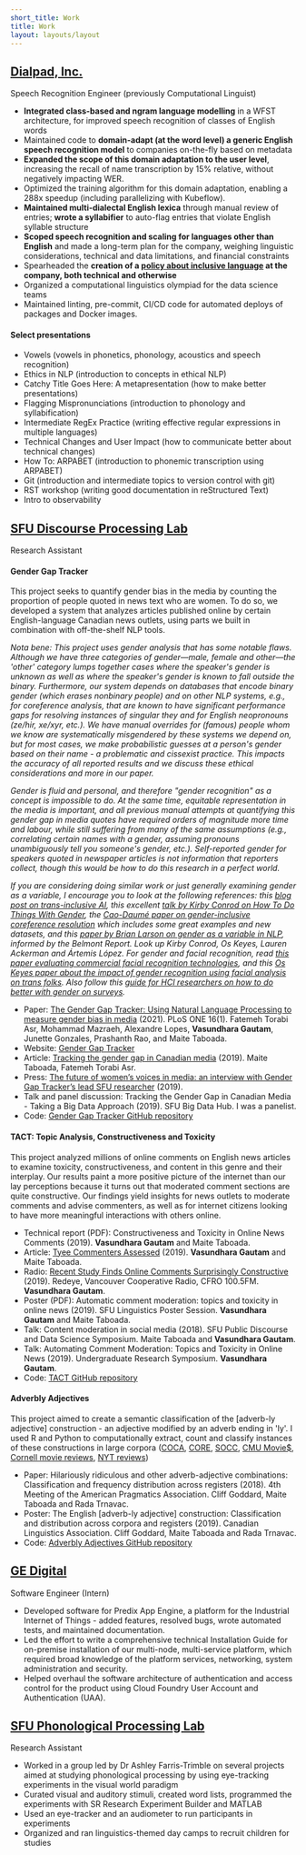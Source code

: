 ```yaml
---
short_title: Work
title: Work
layout: layouts/layout
---
```


<div class="section">

## [Dialpad, Inc.](https://www.dialpad.com/)

Speech Recognition Engineer (previously Computational Linguist)

- **Integrated class-based and ngram language modelling** in a WFST
  architecture, for improved speech recognition of classes of English
  words
- Maintained code to **domain-adapt (at the word level) a generic
  English speech recognition model** to companies on-the-fly based on
  metadata
- **Expanded the scope of this domain adaptation to the user level**,
  increasing the recall of name transcription by 15% relative, without
  negatively impacting WER.
- Optimized the training algorithm for this domain adaptation,
  enabling a 288x speedup (including parallelizing with Kubeflow).
- **Maintained multi-dialectal English lexica** through manual review
  of entries; **wrote a syllabifier** to auto-flag entries that
  violate English syllable structure
- **Scoped speech recognition and scaling for languages other than
  English** and made a long-term plan for the company, weighing
  linguistic considerations, technical and data limitations, and
  financial constraints
- Spearheaded the **creation of a [policy about inclusive
  language](https://github.com/dialpad/inclusive-language) at the
  company, both technical and otherwise**
- Organized a computational linguistics olympiad for the data science
  teams
- Maintained linting, pre-commit, CI/CD code for automated deploys of
  packages and Docker images.

#### Select presentations

- Vowels (vowels in phonetics, phonology, acoustics and speech
  recognition)
- Ethics in NLP (introduction to concepts in ethical NLP)
- Catchy Title Goes Here: A metapresentation (how to make better
  presentations)
- Flagging Mispronunciations (introduction to phonology and
  syllabification)
- Intermediate RegEx Practice (writing effective regular expressions
  in multiple languages)
- Technical Changes and User Impact (how to communicate better about
  technical changes)
- How To: ARPABET (introduction to phonemic transcription using
  ARPABET)
- Git (introduction and intermediate topics to version control with
  git)
- RST workshop (writing good documentation in reStructured Text)
- Intro to observability

</div>

<div class="section">

## [SFU Discourse Processing Lab](http://www.sfu.ca/discourse-lab.html)

Research Assistant

#### Gender Gap Tracker

This project seeks to quantify gender bias in the media by counting the
proportion of people quoted in news text who are women. To do so, we
developed a system that analyzes articles published online by certain
English-language Canadian news outlets, using parts we built in
combination with off-the-shelf NLP tools.

_Nota bene: This project uses gender analysis that has some notable
flaws. Although we have three categories of gender—male, female and
other—the 'other' category lumps together cases where the speaker's
gender is unknown as well as where the speaker's gender is known to fall
outside the binary. Furthermore, our system depends on databases that
encode binary gender (which erases nonbinary people) and on other NLP
systems, e.g., for coreference analysis, that are known to have
significant performance gaps for resolving instances of singular they
and for English neopronouns (ze/hir, xe/xyr, etc.). We have manual
overrides for (famous) people whom we know are systematically
misgendered by these systems we depend on, but for most cases, we make
probabilistic guesses at a person's gender based on their name - a
problematic and cissexist practice. This impacts the accuracy of all
reported results and we discuss these ethical considerations and more in
our paper._

_Gender is fluid and personal, and therefore "gender recognition" as a
concept is impossible to do. At the same time, equitable representation
in the media is important, and all previous manual attempts at
quantifying this gender gap in media quotes have required orders of
magnitude more time and labour, while still suffering from many of the
same assumptions (e.g., correlating certain names with a gender,
assuming pronouns unambiguously tell you someone's gender, etc.).
Self-reported gender for speakers quoted in newspaper articles is not
information that reporters collect, though this would be how to do this
research in a perfect world._

_If you are considering doing similar work or just generally examining
gender as a variable, I encourage you to look at the following
references: this [blog post on trans-inclusive
AI](https://towardsdatascience.com/towards-trans-inclusive-ai-a4abe9ad4e62),
this excellent [talk by Kirby Conrod on How To Do Things With
Gender](https://www.youtube.com/watch?v=jVr8NJwcMH4), the [Cao-Daumé
paper on gender-inclusive coreference
resolution](https://www.aclweb.org/anthology/2020.acl-main.418/) which
includes some great examples and new datasets, and this [paper by Brian
Larson on gender as a variable in
NLP](https://www.aclweb.org/anthology/W17-1601/), informed by the
Belmont Report. Look up Kirby Conrod, Os Keyes, Lauren Ackerman and
Ártemis López. For gender and facial recognition, read [this paper
evaluating commercial facial recognition
technologies](https://dl.acm.org/doi/abs/10.1145/3359246), and this [Os
Keyes paper about the impact of gender recognition using facial analysis
on trans folks](https://dl.acm.org/doi/10.1145/3274357). Also follow
this [guide for HCI researchers on how to do better with gender on
surveys](https://interactions.acm.org/archive/view/july-august-2019/how-to-do-better-with-gender-on-surveys)._

- Paper: [The Gender Gap Tracker: Using Natural Language Processing to
  measure gender bias in
  media](https://doi.org/10.1371/journal.pone.0245533) (2021). PLoS
  ONE 16(1). Fatemeh Torabi Asr, Mohammad Mazraeh, Alexandre Lopes,
  **Vasundhara Gautam**, Junette Gonzales, Prashanth Rao, and Maite
  Taboada.
- Website: [Gender Gap
  Tracker](https://gendergaptracker.informedopinions.org/)
- Article: [Tracking the gender gap in Canadian
  media](https://theconversation.com/tracking-the-gender-gap-in-canadian-media-110082)
  (2019). Maite Taboada, Fatemeh Torabi Asr.
- Press: [The future of women’s voices in media: an interview with
  Gender Gap Tracker’s lead SFU
  researcher](https://www.sfu.ca/sfunews/stories/2019/03/the-future-of-womens-voices-in-media-maite-taboada.html)
  (2019).
- Talk and panel discussion: Tracking the Gender Gap in Canadian Media -
  Taking a Big Data Approach (2019). SFU Big Data Hub. I was a
  panelist.
- Code: [Gender Gap Tracker GitHub
  repository](https://github.com/sfu-discourse-lab/GenderGapTracker)

#### TACT: Topic Analysis, Constructiveness and Toxicity

This project analyzed millions of online comments on English news
articles to examine toxicity, constructiveness, and content in this
genre and their interplay. Our results paint a more positive picture of
the internet than our lay perceptions because it turns out that
moderated comment sections are quite constructive. Our findings yield
insights for news outlets to moderate comments and advise commenters, as
well as for internet citizens looking to have more meaningful
interactions with others online.

- Technical report (PDF): Constructiveness and Toxicity in Online News
  Comments (2019). **Vasundhara Gautam** and Maite Taboada.
- Article: [Tyee Commenters
  Assessed](https://thetyee.ca/Culture/2019/11/06/Tyee-Commenters-Assessed/)
  (2019). **Vasundhara Gautam** and Maite Taboada.
- Radio: [Recent Study Finds Online Comments Surprisingly
  Constructive](https://archive.org/details/recentstudyfindsonlinecommentssurprisinglyconstructive)
  (2019). Redeye, Vancouver Cooperative Radio, CFRO 100.5FM.
  **Vasundhara Gautam**.
- Poster (PDF): Automatic comment moderation: topics and toxicity in
  online news (2019). SFU Linguistics Poster Session. **Vasundhara
  Gautam** and Maite Taboada.
- Talk: Content moderation in social media (2018). SFU Public
  Discourse and Data Science Symposium. Maite Taboada and **Vasundhara
  Gautam**.
- Talk: Automating Comment Moderation: Topics and Toxicity in Online
  News (2019). Undergraduate Research Symposium. **Vasundhara
  Gautam**.
- Code: [TACT GitHub
  repository](https://github.com/sfu-discourse-lab/TACT)

#### Adverbly Adjectives

This project aimed to create a semantic classification of the
\[adverb-ly adjective\] construction - an adjective modified by an
adverb ending in 'ly'. I used R and Python to computationally extract,
count and classify instances of these constructions in large corpora
([COCA](https://www.english-corpora.org/coca/),
[CORE](https://www.english-corpora.org/core/),
[SOCC](https://github.com/sfu-discourse-lab/SOCC), [CMU
Movie$](http://www.cs.cmu.edu/~ark/movie%24-data/), [Cornell movie
reviews](https://www.cs.cornell.edu/people/pabo/movie-review-data/),
[NYT
reviews](https://developer.nytimes.com/docs/movie-reviews-api/1/overview))

- Paper: Hilariously ridiculous and other adverb-adjective
  combinations: Classification and frequency distribution across
  registers (2018). 4th Meeting of the American Pragmatics
  Association. Cliff Goddard, Maite Taboada and Rada Trnavac.
- Poster: The English \[adverb-ly adjective\] construction:
  Classification and distribution across corpora and registers (2019).
  Canadian Linguistics Association. Cliff Goddard, Maite Taboada and
  Rada Trnavac.
- Code: [Adverbly Adjectives GitHub
  repository](https://github.com/sfu-discourse-lab/adverbly_adjectives)

</div>

<div class="section">

## [GE Digital](https://www.ge.com/digital/)

Software Engineer (Intern)

- Developed software for Predix App Engine, a platform for the
  Industrial Internet of Things - added features, resolved bugs, wrote
  automated tests, and maintained documentation.
- Led the effort to write a comprehensive technical Installation Guide
  for on-premise installation of our multi-node, multi-service
  platform, which required broad knowledge of the platform services,
  networking, system administration and security.
- Helped overhaul the software architecture of authentication and
  access control for the product using Cloud Foundry User Account and
  Authentication (UAA).

</div>

<div class="section">

## [SFU Phonological Processing Lab](http://www.sfu.ca/discourse-lab.html)

Research Assistant

- Worked in a group led by Dr Ashley Farris-Trimble on several
  projects aimed at studying phonological processing by using
  eye-tracking experiments in the visual world paradigm
- Curated visual and auditory stimuli, created word lists, programmed
  the experiments with SR Research Experiment Builder and MATLAB
- Used an eye-tracker and an audiometer to run participants in
  experiments
- Organized and ran linguistics-themed day camps to recruit children
  for studies

</div>
